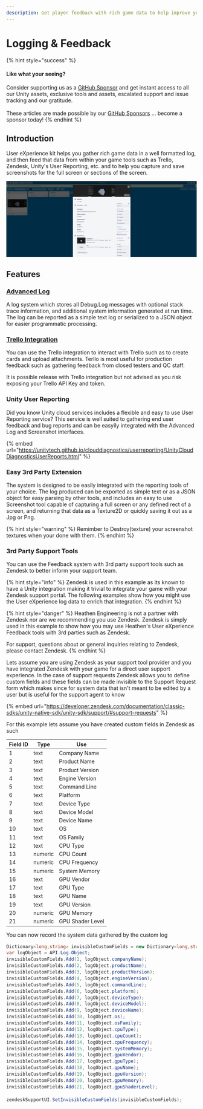 ```yaml
---
description: Get player feedback with rich game data to help improve your game.
---
```


# Logging & Feedback

{% hint style="success" %}
#### Like what your seeing?

Consider supporting us as a [GitHub Sponsor](../../../../) and get instant access to all our Unity assets, exclusive tools and assets, escalated support and issue tracking and our gratitude.\
\
These articles are made possible by our [GitHub Sponsors](https://github.com/sponsors/heathen-engineering) ... become a sponsor today!
{% endhint %}

## Introduction

User eXperience kit helps you gather rich game data in a well formatted log, and then feed that data from within your game tools such as Trello, Zendesk, Unity's User Reporting, etc. and to help you capture and save screenshots for the full screen or sections of the screen.

![](<../../../../.gitbook/assets/image (92).png>)

## Features

### [Advanced Log](../../api/log.md)

A log system which stores all Debug.Log messages with optional stack trace information, and additional system information generated at run time. The log can be reported as a simple text log or serialized to a JSON object for easier programmatic processing.

### [Trello Integration](../../api/trello.md)

You can use the Trello integration to interact with Trello such as to create cards and upload attachments. Terllo is most useful for production feedback such as gathering feedback from closed testers and QC staff.

It is possible release with Trello integration but not advised as you risk exposing your Trello API Key and token.

### Unity User Reporting

Did you know Unity cloud services includes a flexible and easy to use User Reporting service? This service is well suited to gathering end user feedback and bug reports and can be easyily integrated with the Advanced Log and Screenshot interfaces.

{% embed url="https://unitytech.github.io/clouddiagnostics/userreporting/UnityCloudDiagnosticsUserReports.html" %}

### Easy 3rd Party Extension

The system is designed to be easily integrated with the reporting tools of your choice. The log produced can be exported as simple text or as a JSON object for easy parsing by other tools, and includes an easy to use Screenshot tool capable of capturing a full screen or any defined rect of a screen, and returning that data as a Texture2D or quickly saving it out as a Jpg or Png.

{% hint style="warning" %}
Remimber to Destroy(texture) your screenshot textures when your done with them.
{% endhint %}

### 3rd Party Support Tools

You can use the Feedback system with 3rd party support tools such as Zendesk to better inform your support team.

{% hint style="info" %}
Zendesk is used in this example as its known to have a Unity integration making it trivial to integrate your game with your Zendesk support portal. The following examples show how you might use the User eXperience log data to enrich that integration.
{% endhint %}

{% hint style="danger" %}
Heathen Engineering is not a partner with Zendesk nor are we recommending you use Zendesk. Zendesk is simply used in this example to show how you may use Heathen's User eXperience Feedback tools with 3rd parties such as Zendesk.

For support, questions about or general inquiries relating to Zendesk, please contact Zendesk.
{% endhint %}

Lets assume you are using Zendesk as your support tool provider and you have integrated Zendesk with your game for a direct user support experience. In the case of support requests Zendesk allows you to define custom fields and these fields can be made invisible to the Support Request form which makes since for system data that isn't meant to be edited by a user but is useful for the support agent to know

{% embed url="https://developer.zendesk.com/documentation/classic-sdks/unity-native-sdk/unity-sdk/support/#support-requests" %}

For this example lets assume you have created custom fields in Zendesk as such

| Field ID | Type    | Use              |
| -------- | ------- | ---------------- |
| 1        | text    | Company Name     |
| 2        | text    | Product Name     |
| 3        | text    | Product Version  |
| 4        | text    | Engine Version   |
| 5        | text    | Command Line     |
| 6        | text    | Platform         |
| 7        | text    | Device Type      |
| 8        | text    | Device Model     |
| 9        | text    | Device Name      |
| 10       | text    | OS               |
| 11       | text    | OS Family        |
| 12       | text    | CPU Type         |
| 13       | numeric | CPU Count        |
| 14       | numeric | CPU Frequency    |
| 15       | numeric | System Memory    |
| 16       | text    | GPU Vendor       |
| 17       | text    | GPU Type         |
| 18       | text    | GPU Name         |
| 19       | text    | GPU Version      |
| 20       | numeric | GPU Memory       |
| 21       | numeric | GPU Shader Level |

You can now record the system data gathered by the custom log&#x20;

```csharp
Dictionary<long,string> invisibleCustomFields = new Dictionary<long,string>;
var logObject = API.Log.Object;
invisibleCustomFields.Add(1, logObject.companyName);
invisibleCustomFields.Add(2, logObject.productName);
invisibleCustomFields.Add(3, logObject.productVersion);
invisibleCustomFields.Add(4, logObject.engineVersion);
invisibleCustomFields.Add(5, logObject.commandLine);
invisibleCustomFields.Add(6, logObject.platform);
invisibleCustomFields.Add(7, logObject.deviceType);
invisibleCustomFields.Add(8, logObject.deviceModel);
invisibleCustomFields.Add(9, logObject.deviceName);
invisibleCustomFields.Add(10, logObject.os);
invisibleCustomFields.Add(11, logObject.osFamily);
invisibleCustomFields.Add(12, logObject.cpuType);
invisibleCustomFields.Add(13, logObject.cpuCount);
invisibleCustomFields.Add(14, logObject.cpuFrequency);
invisibleCustomFields.Add(15, logObject.systemMemory);
invisibleCustomFields.Add(16, logObject.gpuVendor);
invisibleCustomFields.Add(17, logObject.gpuType);
invisibleCustomFields.Add(18, logObject.gpuName);
invisibleCustomFields.Add(19, logObject.gpuVersion);
invisibleCustomFields.Add(20, logObject.gpuMemory);
invisibleCustomFields.Add(21, logObject.gpuShaderLevel);

zendeskSupportUI.SetInvisibleCustomFields(invisibleCustomFields);
```
